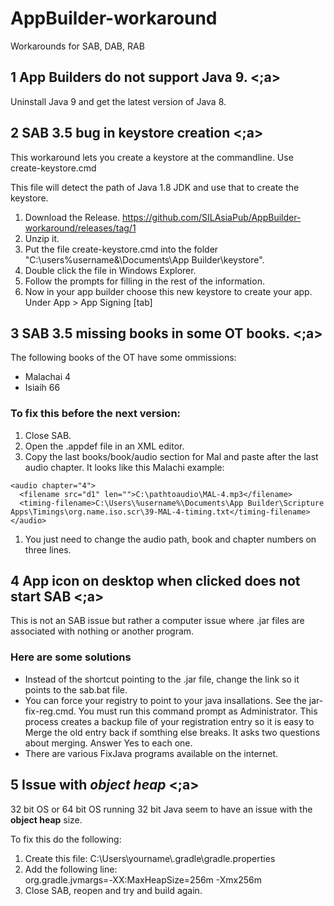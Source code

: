 # AppBuilder-workaround
Workarounds for SAB, DAB, RAB

## 1 App Builders do not support Java 9. <a id="h2-1"><;a>

Uninstall Java 9 and get the latest version of Java 8.

## 2 SAB 3.5 bug in keystore creation <a id="h2-2"><;a>

This workaround lets you create a keystore at the commandline. Use create-keystore.cmd

This file will detect the path of Java 1.8 JDK and use that to create the keystore. 
1. Download the Release. https://github.com/SILAsiaPub/AppBuilder-workaround/releases/tag/1
2. Unzip it. 
3. Put the file create-keystore.cmd into the folder "C:\users\%username&\Documents\App Builder\keystore". 
4. Double click the file in Windows Explorer.
5. Follow the prompts for filling in the rest of the information.
6. Now in your app builder choose this new keystore to create your app. Under App > App Signing \[tab\]

## 3 SAB 3.5 missing books in some OT books. <a id="h2-3"><;a>

The following books of the OT have some ommissions:

* Malachai 4
* Isiaih 66

### To fix this before the next version:


1. Close SAB.
1. Open the .appdef file in an XML editor.
1. Copy the last books/book/audio section for Mal and paste after the last audio chapter. It looks like this Malachi example:

  ```
  <audio chapter="4">
    <filename src="d1" len="">C:\pathtoaudio\MAL-4.mp3</filename>
    <timing-filename>C:\Users\%username%\Documents\App Builder\Scripture Apps\Timings\org.name.iso.scr\39-MAL-4-timing.txt</timing-filename>
  </audio>
  ```
  
1. You just need to change the audio path, book and chapter numbers on three lines.

## 4 App icon on desktop when clicked does not start SAB <a id="h2-4"><;a>

This is not an SAB issue but rather a computer issue where .jar files are associated with nothing or another program.

### Here are some solutions

* Instead of the shortcut pointing to the .jar file, change the link so it points to the sab.bat file.
* You can force your registry to point to your java insallations. See the jar-fix-reg.cmd. You must run this command prompt as Administrator. This process creates a backup file of your registration entry so it is easy to Merge the old entry back if somthing else breaks. It asks two questions about merging. Answer Yes to each one.
* There are various FixJava programs available on the internet.

## 5 Issue with *object heap* <a id="h2-5"><;a>

32 bit OS or 64 bit OS running 32 bit Java seem to have an issue with the **object heap** size. 

To fix this do the following:
1. Create this file: C:\\Users\\yourname\\.gradle\\gradle.properties
2. Add the following line:<br />
  org.gradle.jvmargs=-XX\:MaxHeapSize\=256m -Xmx256m
3. Close SAB, reopen and try and build again.
